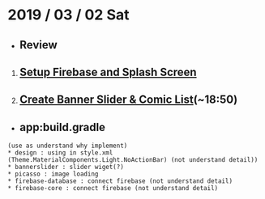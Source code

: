 # 2019 / 03 / 02 Sat
* ## Review
1. ## [Setup Firebase and Splash Screen](https://youtu.be/7C5jl2CyzBw)
2. ## [Create Banner Slider & Comic List](https://youtu.be/VwQNsLxcUvo)(~18:50)
* ## app:build.gradle
```
(use as understand why implement)
* design : using in style.xml (Theme.MaterialComponents.Light.NoActionBar) (not understand detail))
* bannerslider : slider wiget(?)
* picasso : image loading
* firebase-database : connect firebase (not understand detail)
* firebase-core : connect firebase (not understand detail)
```